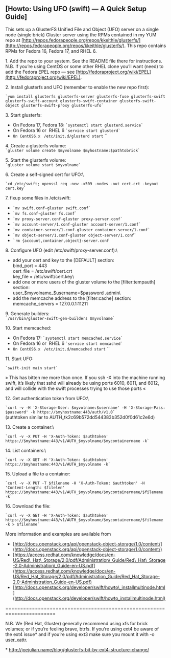 
[Howto: Using UFO (swift) — A Quick Setup Guide]
------------------------------------------------

This sets up a GlusterFS Unified File and Object (UFO) server on a
single node (single brick) Gluster server using the RPMs contained in my
YUM repo at
[http://repos.fedorapeople.org/repos/kkeithle/glusterfs/](http://repos.fedorapeople.org/repos/kkeithle/glusterfs/).
This repo contains RPMs for Fedora 16, Fedora 17, and RHEL 6.

​1. Add the repo to your system. See the README file there for
instructions. N.B. If you’re using CentOS or some other RHEL clone
you’ll want (need) to add the Fedora EPEL repo — see
[http://fedoraproject.org/wiki/EPEL](http://fedoraproject.org/wiki/EPEL).

​2. Install glusterfs and UFO (remember to enable the new repo first):

`` `yum install glusterfs glusterfs-server glusterfs-fuse glusterfs-swift glusterfs-swift-account glusterfs-swift-container glusterfs-swift-object glusterfs-swift-proxy glusterfs-ufo` ``

​3. Start glusterfs:

-   On Fedora 17, Fedora 18: `` `systemctl start glusterd.service` ``
-   On Fedora 16 or  RHEL 6 `` `service start glusterd` ``
-   ``On CentOS6.x `` `/etc/init.d/glusterd start` ``

​4. Create a glusterfs volume:\
 `` `gluster volume create $myvolname $myhostname:$pathtobrick` ``

​5. Start the glusterfs volume:\
 `` `gluster volume start $myvolname` ``

​6. Create a self-signed cert for UFO:\

`` `cd /etc/swift; openssl req -new -x509 -nodes -out cert.crt -keyout cert.key` ``

​7. fixup some files in /etc/swift:

-   `` `mv swift.conf-gluster swift.conf` ``
-   `` `mv fs.conf-gluster fs.conf` ``
-   `` `mv proxy-server.conf-gluster proxy-server.conf` ``
-   `` `mv account-server/1.conf-gluster account-server/1.conf` ``
-   `` `mv container-server/1.conf-gluster container-server/1.conf` ``
-   `` `mv object-server/1.conf-gluster object-server/1.conf` ``
-   `` `rm {account,container,object}-server.conf ``

​8. Configure UFO (edit /etc/swift/proxy-server.conf):\
 + add your cert and key to the [DEFAULT] section:\
 bind\_port = 443\
 cert\_file = /etc/swift/cert.crt\
 key\_file = /etc/swift/cert.key\
 + add one or more users of the gluster volume to the [filter:tempauth]
section:\
 user\_\$myvolname\_\$username=\$password .admin\
 + add the memcache address to the [filter:cache] section:\
 memcache\_servers = 127.0.0.1:11211

​9. Generate builders:\
 `` `/usr/bin/gluster-swift-gen-builders $myvolname` ``

​10. Start memcached:

-   On Fedora 17: `` `systemctl start memcached.service` ``
-   On Fedora 16 or  RHEL 6 `` `service start memcached` ``
-   ``On CentOS6.x `` `/etc/init.d/memcached start` ``

​11. Start UFO:

`` `swift-init main start` ``

» This has bitten me more than once. If you ssh -X into the machine
running swift, it’s likely that sshd will already be using ports 6010,
6011, and 6012, and will collide with the swift processes trying to use
those ports «

​12. Get authentication token from UFO:\

`` `curl -v -H 'X-Storage-User: $myvolname:$username' -H 'X-Storage-Pass: $password' -k https://$myhostname:443/auth/v1.0` ``\
 (authtoken similar to AUTH\_tk2c69b572dd544383b352d0f0d61c2e6d)

​13. Create a container:\

`` `curl -v -X PUT -H 'X-Auth-Token: $authtoken' https://$myhostname:443/v1/AUTH_$myvolname/$mycontainername -k` ``

​14. List containers:\

`` `curl -v -X GET -H 'X-Auth-Token: $authtoken' https://$myhostname:443/v1/AUTH_$myvolname -k` ``

​15. Upload a file to a container:

`` `curl -v -X PUT -T $filename -H 'X-Auth-Token: $authtoken' -H 'Content-Length: $filelen' https://$myhostname:443/v1/AUTH_$myvolname/$mycontainername/$filename -k` ``

​16. Download the file:

`` `curl -v -X GET -H 'X-Auth-Token: $authtoken' https://$myhostname:443/v1/AUTH_$myvolname/$mycontainername/$filename -k > $filename` ``

More information and examples are available from

-   [http://docs.openstack.org/api/openstack-object-storage/1.0/content/](http://docs.openstack.org/api/openstack-object-storage/1.0/content/)
-   [https://access.redhat.com/knowledge/docs/en-US/Red\_Hat\_Storage/2.0/pdf/Administration\_Guide/Red\_Hat\_Storage-2.0-Administration\_Guide-en-US.pdf](https://access.redhat.com/knowledge/docs/en-US/Red_Hat_Storage/2.0/pdf/Administration_Guide/Red_Hat_Storage-2.0-Administration_Guide-en-US.pdf)
-   [http://docs.openstack.org/developer/swift/howto\_installmultinode.html](http://docs.openstack.org/developer/swift/howto_installmultinode.html)

=======================================================================

N.B. We (Red Hat, Gluster) generally recommend using xfs for brick
volumes; or if you’re feeling brave, btrfs. If you’re using ext4 be
aware of the ext4 issue\* and if you’re using ext3 make sure you mount
it with -o user\_xattr.

\* http://joejulian.name/blog/glusterfs-bit-by-ext4-structure-change/

